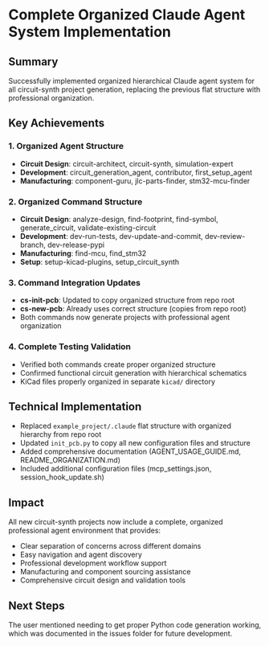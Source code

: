 # Complete Organized Claude Agent System Implementation

## Summary
Successfully implemented organized hierarchical Claude agent system for all circuit-synth project generation, replacing the previous flat structure with professional organization.

## Key Achievements

### 1. Organized Agent Structure
- **Circuit Design**: circuit-architect, circuit-synth, simulation-expert
- **Development**: circuit_generation_agent, contributor, first_setup_agent  
- **Manufacturing**: component-guru, jlc-parts-finder, stm32-mcu-finder

### 2. Organized Command Structure
- **Circuit Design**: analyze-design, find-footprint, find-symbol, generate_circuit, validate-existing-circuit
- **Development**: dev-run-tests, dev-update-and-commit, dev-review-branch, dev-release-pypi
- **Manufacturing**: find-mcu, find_stm32
- **Setup**: setup-kicad-plugins, setup_circuit_synth

### 3. Command Integration Updates
- **cs-init-pcb**: Updated to copy organized structure from repo root
- **cs-new-pcb**: Already uses correct structure (copies from repo root)
- Both commands now generate projects with professional agent organization

### 4. Complete Testing Validation
- Verified both commands create proper organized structure
- Confirmed functional circuit generation with hierarchical schematics
- KiCad files properly organized in separate `kicad/` directory

## Technical Implementation
- Replaced `example_project/.claude` flat structure with organized hierarchy from repo root
- Updated `init_pcb.py` to copy all new configuration files and structure
- Added comprehensive documentation (AGENT_USAGE_GUIDE.md, README_ORGANIZATION.md)
- Included additional configuration files (mcp_settings.json, session_hook_update.sh)

## Impact
All new circuit-synth projects now include a complete, organized professional agent environment that provides:
- Clear separation of concerns across different domains
- Easy navigation and agent discovery
- Professional development workflow support
- Manufacturing and component sourcing assistance
- Comprehensive circuit design and validation tools

## Next Steps
The user mentioned needing to get proper Python code generation working, which was documented in the issues folder for future development.